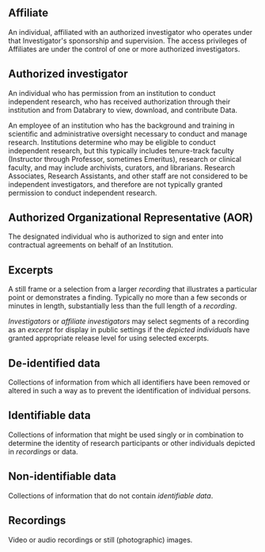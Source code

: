 ## Affiliate 
An individual, affiliated with an authorized investigator who operates under that Investigator's sponsorship and supervision. The access privileges of Affiliates are under the control of one or more authorized investigators.

## Authorized investigator
An individual who has permission from an institution to conduct independent research, who has received authorization through their institution and from Databrary to view, download, and contribute Data.

An employee of an institution who has the background and training in scientific and administrative oversight necessary to conduct and manage research. Institutions determine who may be eligible to conduct independent research, but this typically includes tenure-track faculty (Instructor through Professor, sometimes Emeritus), research or clinical faculty, and may include archivists, curators, and librarians. Research Associates, Research Assistants, and other staff are not considered to be independent investigators, and therefore are not typically granted permission to conduct independent research.

## Authorized Organizational Representative (AOR)
The designated individual who is authorized to sign and enter into contractual agreements on behalf of an Institution.

## Excerpts
A still frame or a selection from a larger *recording* that illustrates a particular point or demonstrates a finding. Typically no more than a few seconds or minutes in length, substantially less than the full length of a *recording*. 

*Investigators* or *affiliate investigators* may select segments of a recording as an *excerpt* for display in public settings if the *depicted individuals* have granted appropriate release level for using selected excerpts. 

## De-identified data
Collections of information from which all identifiers have been removed or altered in such a way as to prevent the identification of individual persons.

## Identifiable data
Collections of information that might be used singly or in combination to determine the identity of research participants or other individuals depicted in *recordings* or data.

<!-- ## Personally Identifying Information (PII)
See also: [HIPAA privacy rules](http://privacyruleandresearch.nih.gov/pr_08.asp)

- Full name
- National identification number (e.g., Social Security number)
- Internet Protocol (IP) address
- Vehicle registration plate number
- Driver's license number
- Health certificate or insurance number
- Fingerprints, or handwriting
- Credit card or financial account or access numbers
- Digital identity (e.g., Facebook, Twitter, LinkedIn, email account names)
- Date of birth
- Birthplace
- Address
- Telephone number
- Faces and voices -->

## Non-identifiable data
Collections of information that do not contain *identifiable data*.

## Recordings
Video or audio recordings or still (photographic) images.

